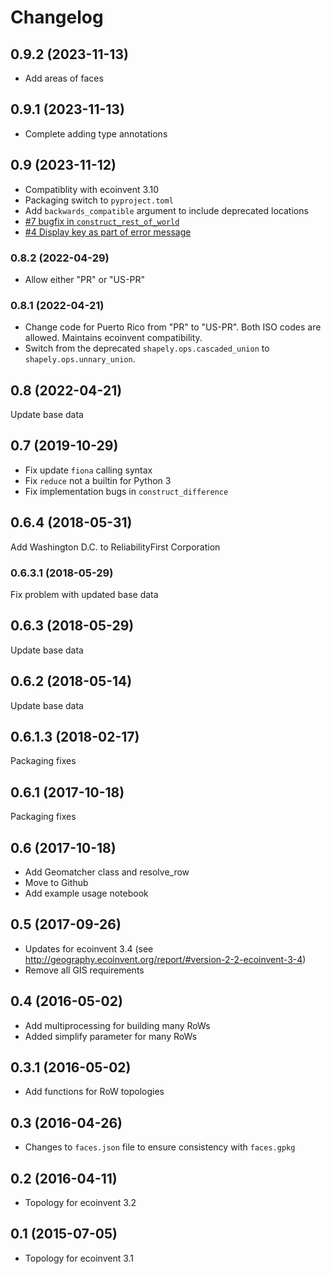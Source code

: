 # Changelog

## 0.9.2 (2023-11-13)

* Add areas of faces

## 0.9.1 (2023-11-13)

* Complete adding type annotations

## 0.9 (2023-11-12)

* Compatiblity with ecoinvent 3.10
* Packaging switch to `pyproject.toml`
* Add `backwards_compatible` argument to include deprecated locations
* [#7 bugfix in `construct_rest_of_world`](https://github.com/ecoinvent/constructive_geometries/pull/7)
* [#4 Display key as part of error message](https://github.com/ecoinvent/constructive_geometries/pull/4)

### 0.8.2 (2022-04-29)

* Allow either "PR" or "US-PR"

### 0.8.1 (2022-04-21)

* Change code for Puerto Rico from "PR" to "US-PR". Both ISO codes are allowed. Maintains ecoinvent compatibility.
* Switch from the deprecated `shapely.ops.cascaded_union` to `shapely.ops.unnary_union`.

## 0.8 (2022-04-21)

Update base data

## 0.7 (2019-10-29)

* Fix update `fiona` calling syntax
* Fix `reduce` not a builtin for Python 3
* Fix implementation bugs in `construct_difference`

## 0.6.4 (2018-05-31)

Add Washington D.C. to ReliabilityFirst Corporation

### 0.6.3.1 (2018-05-29)

Fix problem with updated base data

## 0.6.3 (2018-05-29)

Update base data

## 0.6.2 (2018-05-14)

Update base data

## 0.6.1.3 (2018-02-17)

Packaging fixes

## 0.6.1 (2017-10-18)

Packaging fixes

## 0.6 (2017-10-18)

- Add Geomatcher class and resolve_row
- Move to Github
- Add example usage notebook

## 0.5 (2017-09-26)

- Updates for ecoinvent 3.4 (see http://geography.ecoinvent.org/report/#version-2-2-ecoinvent-3-4)
- Remove all GIS requirements

## 0.4 (2016-05-02)

- Add multiprocessing for building many RoWs
- Added simplify parameter for many RoWs

## 0.3.1 (2016-05-02)

- Add functions for RoW topologies

## 0.3 (2016-04-26)

- Changes to ``faces.json`` file to ensure consistency with ``faces.gpkg``

## 0.2 (2016-04-11)

- Topology for ecoinvent 3.2

## 0.1 (2015-07-05)

- Topology for ecoinvent 3.1
